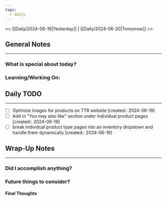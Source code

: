 ```yaml
---
tags:
  - daily
---
```

<< [[Daily/2024-06-18|Yesterday]] |  [[Daily/2024-06-20|Tomorrow]] >>

## General Notes
---
### What is special about today?


### Learning/Working On:



## Daily TODO
---
- [ ] Optimize images for products on TTR website  [created:: 2024-06-19]
- [ ] Add in "You may also like" section under individual product pages  [created:: 2024-06-19]
- [ ] break individual product type pages into an inventory dropdown and handle them dynamically  [created:: 2024-06-19]

## Wrap-Up Notes
---
### Did I accomplish anything?
### Future things to consider?
#### Final Thoughts

